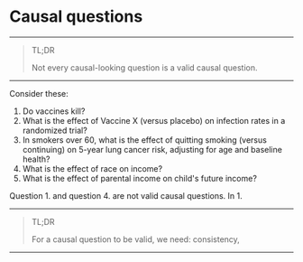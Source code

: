 # **Causal questions**
---

> TL;DR
> 
> Not every causal-looking question is a valid causal question.

---

Consider these:

1. Do vaccines kill?
2. What is the effect of Vaccine X (versus placebo) on infection rates in a randomized trial?
3. In smokers over 60, what is the effect of quitting smoking (versus continuing) on 5-year lung cancer risk, adjusting for age and baseline health?
4. What is the effect of race on income?
5. What is the effect of parental income on child's future income?

Question 1. and question 4. are not valid causal questions. In 1. 

---

> TL;DR
> 
> For a causal question to be valid, we need: consistency, 

---